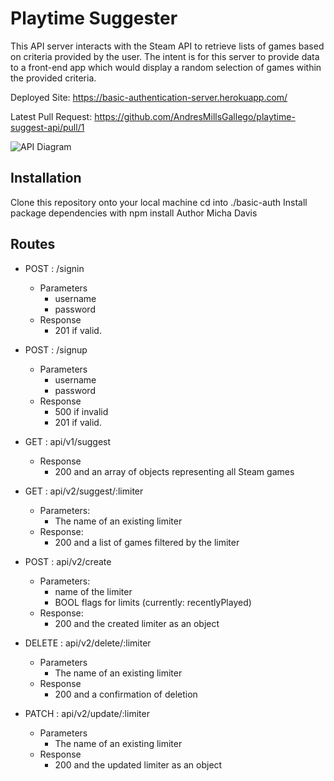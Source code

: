 # Playtime Suggester

This API server interacts with the Steam API to retrieve lists of games based on criteria provided by the user.  The intent is for this server to provide data to a front-end app which would display a random selection of games within the provided criteria.

Deployed Site: https://basic-authentication-server.herokuapp.com/

Latest Pull Request: https://github.com/AndresMillsGallego/playtime-suggest-api/pull/1

![API Diagram](brave_ND0FORDD6c)

## Installation
Clone this repository onto your local machine
cd into ./basic-auth
Install package dependencies with npm install
Author
Micha Davis

## Routes

* POST : /signin
    * Parameters
        * username
        * password
    * Response
        * 201 if valid.

* POST : /signup
    * Parameters
        * username
        * password
    * Response
        * 500 if invalid
        * 201 if valid.

* GET : api/v1/suggest
    * Response
        * 200 and an array of objects representing all Steam games

* GET : api/v2/suggest/:limiter
    * Parameters:
        * The name of an existing limiter
    * Response:
        * 200 and a list of games filtered by the limiter

* POST : api/v2/create
    * Parameters:
        *  name of the limiter
        *  BOOL flags for limits (currently: recentlyPlayed)
    *  Response:
        * 200 and the created limiter as an object

* DELETE : api/v2/delete/:limiter
    * Parameters
        * The name of an existing limiter      
    * Response
        * 200 and a confirmation of deletion    


* PATCH : api/v2/update/:limiter
    * Parameters
        * The name of an existing limiter      
    * Response
        * 200 and the updated limiter as an object
